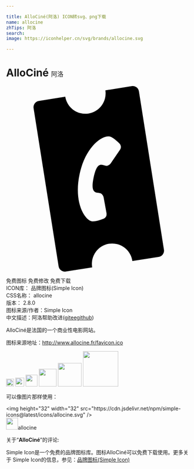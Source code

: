 ```yaml
---

title: AlloCiné(阿洛) ICON转svg、png下载
name: allocine
zhTips: 阿洛
search: 
image: https://iconhelper.cn/svg/brands/allocine.svg

---
```


# AlloCiné  <small style="font-size: 60%;font-weight: 100">阿洛</small>

<div id="svg" class="svg-wrap">
<svg role="img" viewBox="0 0 24 24" xmlns="http://www.w3.org/2000/svg"><title>AlloCiné icon</title><path d="M20.447 21.162L17.207.695a.815.815 0 0 0-.926-.686h-.004l-3.42.551a2.632 2.632 0 0 1-5.199.824l-3.42.542a.815.815 0 0 0-.687.926v.003l3.244 20.458c.069.443.484.746.928.677h.001l3.421-.542a2.636 2.636 0 1 1 5.208-.815l3.42-.541a.81.81 0 0 0 .675-.925v-.005zM14.77 8.21l-1.23 1.805a.854.854 0 0 1-.433.3c-.509.12-1.249-.962-1.772 1.505-.524 2.467.592 1.784 1.004 2.106a.875.875 0 0 1 .283.436l.394 2.142h-.012a.602.602 0 0 1-.343.644c-.454.183-1.167.427-1.588.337-.903-.193-2.338-2.428-1.562-6.072.777-3.643 2.994-5.078 3.896-4.885.413.09.972.601 1.315.953a.602.602 0 0 1 .048.729z"/></svg>
</div>
<detail full-name='allocine'></detail>

<div class="detail-page">
<p>
<span><span class="badge-success badge">免费图标</span> <span class="badge-success badge">免费修改</span>  <span class="badge-success badge">免费下载</span> </span>
<br/>
<span>
ICON库：
<span class="badge-secondary badge">品牌图标(Simple Icon)</span> 
</span>
<br/>
<span>
CSS名称：
<span class="badge-secondary badge">allocine</span> 
</span>

<br/>
<span>
版本：
<span class="badge-secondary badge">2.8.0</span> 
</span>
<br/>
<span>图标来源/作者：<span class="badge-light badge">Simple Icon</span></span> 
<br/>
<span class="zh-detail">中文描述：<span class="badge-primary badge">阿洛</span><span class="help-link"><span>帮助改进</span>(<a href="https://gitee.com/liuwave/icon-helper/edit/master/json/brands/allocine.json" target="_blank" rel="noopener noreferrer">gitee</a><a href="https://github.com/liuwave/icon-helper/edit/master/json/brands/allocine.json" target="_blank" rel="noopener noreferrer">github</a></span>)</span><br/>
</p>
</div><div class="description description alert alert-light"><p>AlloCiné是法国的一个商业性电影网站。</p><p>图标来源地址：<a href="http://www.allocine.fr/favicon.ico" target="_blank" rel="noopener noreferrer">http://www.allocine.fr/favicon.ico</a></p></div>
<div class="alert alert-dark">
<img height="21" width="21" src="https://cdn.jsdelivr.net/npm/simple-icons@latest/icons/allocine.svg" />
<img height="24" width="24" src="https://cdn.jsdelivr.net/npm/simple-icons@latest/icons/allocine.svg" />
<img height="32" width="32" src="https://cdn.jsdelivr.net/npm/simple-icons@latest/icons/allocine.svg" />
<img height="48" width="48" src="https://cdn.jsdelivr.net/npm/simple-icons@latest/icons/allocine.svg" />
<img height="64" width="64" src="https://cdn.jsdelivr.net/npm/simple-icons@latest/icons/allocine.svg" />
<img height="96" width="96" src="https://cdn.jsdelivr.net/npm/simple-icons@latest/icons/allocine.svg" />

</div>
<div>
  <p>可以像图片那样使用：    
  </p>
  <div class="alert alert-primary" style="font-size: 14px">
    &lt;img height="32" width="32" src="https://cdn.jsdelivr.net/npm/simple-icons@latest/icons/allocine.svg" /&gt;
    <copy-btn content='<img height="32" width="32" src="https://cdn.jsdelivr.net/npm/simple-icons@latest/icons/allocine.svg" />'></copy-btn>
  </div>
  <div class="alert alert-secondary">
    <img height="32" width="32" src="https://cdn.jsdelivr.net/npm/simple-icons@latest/icons/allocine.svg" />allocine
    <copy-btn content="allocine" btn-title="复制图标名称"></copy-btn>
  </div>
</div>
<div class="icon-detail__container">
<p>关于“<b>AlloCiné</b>”的评论:</p>
</div>
<Vssue title="关于“AlloCiné”的评论" />
<div><p>Simple Icon是一个免费的品牌图标库。图标AlloCiné可以免费下载使用。更多关于  Simple Icon的信息，参见：<a target="_blank" href="https://iconhelper.cn/brands.html">品牌图标(Simple Icon)</a>
</p></div>
